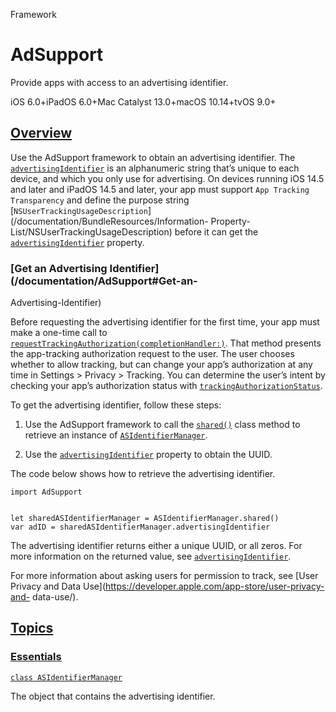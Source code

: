 Framework

# AdSupport

Provide apps with access to an advertising identifier.

iOS 6.0+iPadOS 6.0+Mac Catalyst 13.0+macOS 10.14+tvOS 9.0+

## [Overview](/documentation/AdSupport#overview)

Use the AdSupport framework to obtain an advertising identifier. The
[`advertisingIdentifier`](/documentation/adsupport/asidentifiermanager/advertisingidentifier)
is an alphanumeric string that’s unique to each device, and which you only use
for advertising. On devices running iOS 14.5 and later and iPadOS 14.5 and
later, your app must support `App Tracking Transparency` and define the
purpose string
[`NSUserTrackingUsageDescription`](/documentation/BundleResources/Information-
Property-List/NSUserTrackingUsageDescription) before it can get the
[`advertisingIdentifier`](/documentation/adsupport/asidentifiermanager/advertisingidentifier)
property.

### [Get an Advertising Identifier](/documentation/AdSupport#Get-an-
Advertising-Identifier)

Before requesting the advertising identifier for the first time, your app must
make a one-time call to
[`requestTrackingAuthorization(completionHandler:)`](/documentation/AppTrackingTransparency/ATTrackingManager/requestTrackingAuthorization\(completionHandler:\)).
That method presents the app-tracking authorization request to the user. The
user chooses whether to allow tracking, but can change your app’s
authorization at any time in Settings > Privacy > Tracking. You can determine
the user’s intent by checking your app’s authorization status with
[`trackingAuthorizationStatus`](/documentation/AppTrackingTransparency/ATTrackingManager/trackingAuthorizationStatus).

To get the advertising identifier, follow these steps:

  1. Use the AdSupport framework to call the [`shared()`](/documentation/adsupport/asidentifiermanager/shared\(\)) class method to retrieve an instance of [`ASIdentifierManager`](/documentation/adsupport/asidentifiermanager).

  2. Use the [`advertisingIdentifier`](/documentation/adsupport/asidentifiermanager/advertisingidentifier) property to obtain the UUID.

The code below shows how to retrieve the advertising identifier.

    
    
    import AdSupport
    
    
    let sharedASIdentifierManager = ASIdentifierManager.shared()
    var adID = sharedASIdentifierManager.advertisingIdentifier
    
    
    

The advertising identifier returns either a unique UUID, or all zeros. For
more information on the returned value, see
[`advertisingIdentifier`](/documentation/adsupport/asidentifiermanager/advertisingidentifier).

For more information about asking users for permission to track, see [User
Privacy and Data Use](https://developer.apple.com/app-store/user-privacy-and-
data-use/).

## [Topics](/documentation/AdSupport#topics)

### [Essentials](/documentation/AdSupport#Essentials)

[`class ASIdentifierManager`](/documentation/adsupport/asidentifiermanager)

The object that contains the advertising identifier.

